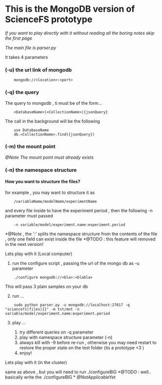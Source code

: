 # This is the MongoDB version of ScienceFS prototype

*If you want to play directly with it without reading all the boring notes skip the first page*

*The main file is parser.py*

It takes 4 parameters

### (-u) the url link of mongodb 
```
	mongodb://<location>:<port>
```
### (-q) the query

The query to mongodb , ti must be of the form...
```	
	<DatabaseName>|<CollectionName>|{jsonQuery}
```
The call in the background will be the following
```
	use DatabaseName
	db.<CollectionName>.find({jsonQuery})
```
### (-m) the mount point
	
*@Note The mount point must already exists*

### (-n) the namespace structure

#### How you want to structure the files?
for example , you may want to structure it as 
```
	/variableName/modelName/experimentName 
```
and every file inside to have the experiment period , then the following -n parameter must passed
```
	-n variable/model/experiment.name:experiment.period
```
*@Note , the ':' splits the namespace structure from the contents of the file , only one field can exist inside the file 
*@TODO : this feature will removed in the next version!


Lets play with it (Local computer)

1) run the configure script , passing the url of the mongo db as -u parameter
```
	./configure mongodb://<bla>:<blabla>
```
This will pass 3 plain samples on your db

2) run ...
```
	sudo python parser.py -u mongodb://localhost:27017 -q "sciencefs|files|{}" -m tst/mnt -n variable/model/experiment.name:experiment.period
```
3) play ...

	1. try different queries on -q parameter 
	2. play with namespace structure parameter (-n)
	3. always kill with -9 before re-run , otherwise you may need restart to restore the proper state on the test folder (its a prototype <3 ) 
	4. enjoy!


Lets play with it (in the cluster) 

same as above , but you will need to run ./configureBIG 
*@TODO : well.. basically write the ./configureBIG *
*@NotApplicableYet*
	

	
